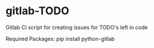 # gitlab-TODO
Gitlab CI script for creating issues for TODO's left in code

Required Packages:
  pip install python-gitlab
